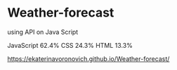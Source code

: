 # **Weather-forecast**

using  API on Java Script

JavaScript 62.4%
CSS 24.3%
HTML 13.3%

https://ekaterinavoronovich.github.io/Weather-forecast/
